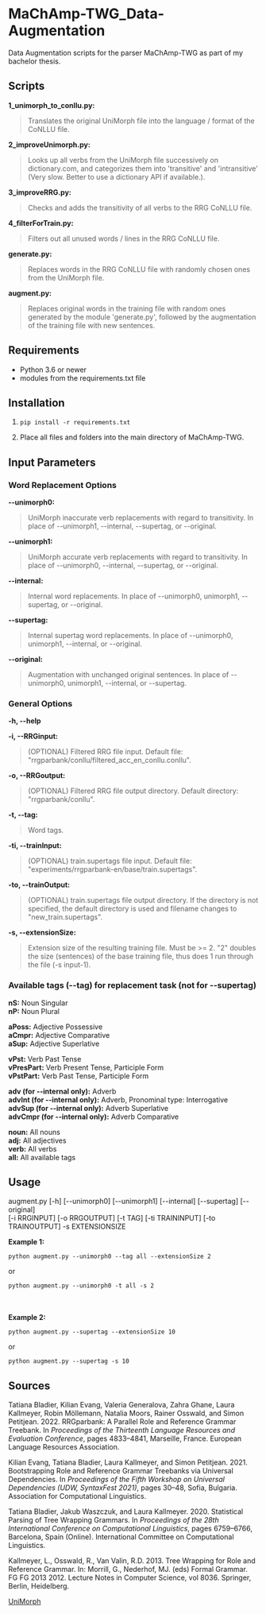# MaChAmp-TWG_Data-Augmentation
Data Augmentation scripts for the parser MaChAmp-TWG as part of my bachelor thesis.


## Scripts
**1_unimorph_to_conllu.py:**
>Translates the original UniMorph file into the language / format of the CoNLLU file.

**2_improveUnimorph.py:**
>Looks up all verbs from the UniMorph file successively on dictionary.com, and categorizes them into 'transitive' and 'intransitive' (Very slow. Better to use a dictionary API if available.).

**3_improveRRG.py:**
>Checks and adds the transitivity of all verbs to the RRG CoNLLU file.

**4_filterForTrain.py:**
>Filters out all unused words / lines in the RRG CoNLLU file.

**generate.py:**
>Replaces words in the RRG CoNLLU file with randomly chosen ones from the UniMorph file.

**augment.py:**
>Replaces original words in the training file with random ones generated by the module 'generate.py', followed by the augmentation of the training file with new sentences.


## Requirements
- Python 3.6 or newer
- modules from the requirements.txt file


## Installation

1. ```
   pip install -r requirements.txt
   ```
3. Place all files and folders into the main directory of MaChAmp-TWG.

## Input Parameters
### Word Replacement Options
**--unimorph0:**
>UniMorph inaccurate verb replacements with regard to transitivity. In place of --unimorph1, --internal, --supertag, or --original.

**--unimorph1:**
>UniMorph accurate verb replacements with regard to transitivity. In place of --unimorph0, --internal, --supertag, or --original.

**--internal:**
>Internal word replacements. In place of --unimorph0, unimorph1, --supertag, or --original.

**--supertag:**
>Internal supertag word replacements. In place of --unimorph0, unimorph1, --internal, or --original.

**--original:**
>Augmentation with unchanged original sentences. In place of --unimorph0, unimorph1, --internal, or --supertag. 

### General Options
**-h, --help**

**-i, --RRGinput:**
>(OPTIONAL) Filtered RRG file input. Default file: "rrgparbank/conllu/filtered_acc_en_conllu.conllu".

**-o, --RRGoutput:**
>(OPTIONAL) Filtered RRG file output directory. Default directory: "rrgparbank/conllu".

**-t, --tag:**
>Word tags.

**-ti, --trainInput:**
>(OPTIONAL) train.supertags file input. Default file: "experiments/rrgparbank-en/base/train.supertags".

**-to, --trainOutput:**
>(OPTIONAL) train.supertags file output directory. If the directory is not specified, the default directory is used and filename changes to "new_train.supertags".

**-s, --extensionSize:**
>Extension size of the resulting training file. Must be >= 2. "2" doubles the size (sentences) of the base training file, thus does 1 run through the file (-s input-1).


### Available tags (--tag) for replacement task (not for --supertag)
**nS:**  Noun Singular\
**nP:**  Noun Plural

**aPoss:**  Adjective Possessive\
**aCmpr:**  Adjective Comparative\
**aSup:**  Adjective Superlative

**vPst:**  Verb Past Tense\
**vPresPart:**  Verb Present Tense, Participle Form\
**vPstPart:**  Verb Past Tense, Participle Form

**adv (for --internal only):**  Adverb\
**advInt (for --internal only):**  Adverb, Pronominal type: Interrogative\
**advSup (for --internal only):**  Adverb Superlative\
**advCmpr (for --internal only):**  Adverb Comparative

**noun:**  All nouns\
**adj:**  All adjectives\
**verb:**  All verbs\
**all:**  All available tags


## Usage
augment.py [-h] [--unimorph0] [--unimorph1] [--internal] [--supertag] [--original]  
[-i RRGINPUT] [-o RRGOUTPUT] [-t TAG] [-ti TRAININPUT] [-to TRAINOUTPUT] -s EXTENSIONSIZE

**Example 1:**
```
python augment.py --unimorph0 --tag all --extensionSize 2
```
or
```
python augment.py --unimorph0 -t all -s 2
```
\
\
**Example 2:**
```
python augment.py --supertag --extensionSize 10
```
or
```
python augment.py --supertag -s 10
```


## Sources
Tatiana Bladier, Kilian Evang, Valeria Generalova, Zahra Ghane, Laura Kallmeyer, Robin Möllemann, Natalia Moors, Rainer Osswald, and Simon Petitjean. 2022. RRGparbank: A Parallel Role and Reference Grammar Treebank. In _Proceedings of the Thirteenth Language Resources and Evaluation Conference_, pages 4833–4841, Marseille, France. European Language Resources Association.  

Kilian Evang, Tatiana Bladier, Laura Kallmeyer, and Simon Petitjean. 2021. Bootstrapping Role and Reference Grammar Treebanks via Universal Dependencies. In _Proceedings of the Fifth Workshop on Universal Dependencies (UDW, SyntaxFest 2021)_, pages 30–48, Sofia, Bulgaria. Association for Computational Linguistics.  

Tatiana Bladier, Jakub Waszczuk, and Laura Kallmeyer. 2020. Statistical Parsing of Tree Wrapping Grammars. In _Proceedings of the 28th International Conference on Computational Linguistics_, pages 6759–6766, Barcelona, Spain (Online). International Committee on Computational Linguistics.  

Kallmeyer, L., Osswald, R., Van Valin, R.D. 2013. Tree Wrapping for Role and Reference Grammar. In: Morrill, G., Nederhof, MJ. (eds) Formal Grammar. FG FG 2013 2012. Lecture Notes in Computer Science, vol 8036. Springer, Berlin, Heidelberg.  

[UniMorph](https://unimorph.github.io/)
